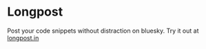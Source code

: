 # Longpost

Post your code snippets without distraction on bluesky. Try it out at [longpost.in](https://longpost.in)
